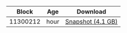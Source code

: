 |     Block   |     Age     |   Download  |
| ----------- | ----------- | ----------- |
|   11300212   |   hour | [Snapshot (4.1 GB)](https://s3.eu-central-1.amazonaws.com/w3coins.io/snapshots/agoric-mainnet/agoric_snapsot_latest.tar.lz4)  |
